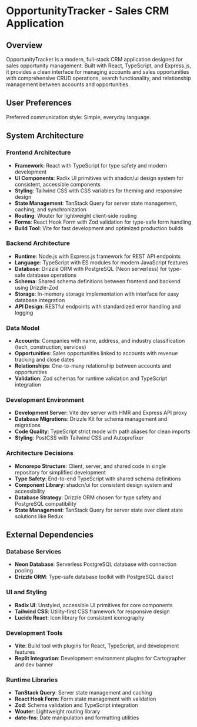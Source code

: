 # OpportunityTracker - Sales CRM Application

## Overview

OpportunityTracker is a modern, full-stack CRM application designed for sales opportunity management. Built with React, TypeScript, and Express.js, it provides a clean interface for managing accounts and sales opportunities with comprehensive CRUD operations, search functionality, and relationship management between accounts and opportunities.

## User Preferences

Preferred communication style: Simple, everyday language.

## System Architecture

### Frontend Architecture
- **Framework**: React with TypeScript for type safety and modern development
- **UI Components**: Radix UI primitives with shadcn/ui design system for consistent, accessible components
- **Styling**: Tailwind CSS with CSS variables for theming and responsive design
- **State Management**: TanStack Query for server state management, caching, and synchronization
- **Routing**: Wouter for lightweight client-side routing
- **Forms**: React Hook Form with Zod validation for type-safe form handling
- **Build Tool**: Vite for fast development and optimized production builds

### Backend Architecture
- **Runtime**: Node.js with Express.js framework for REST API endpoints
- **Language**: TypeScript with ES modules for modern JavaScript features
- **Database**: Drizzle ORM with PostgreSQL (Neon serverless) for type-safe database operations
- **Schema**: Shared schema definitions between frontend and backend using Drizzle-Zod
- **Storage**: In-memory storage implementation with interface for easy database integration
- **API Design**: RESTful endpoints with standardized error handling and logging

### Data Model
- **Accounts**: Companies with name, address, and industry classification (tech, construction, services)
- **Opportunities**: Sales opportunities linked to accounts with revenue tracking and close dates
- **Relationships**: One-to-many relationship between accounts and opportunities
- **Validation**: Zod schemas for runtime validation and TypeScript integration

### Development Environment
- **Development Server**: Vite dev server with HMR and Express API proxy
- **Database Migrations**: Drizzle Kit for schema management and migrations
- **Code Quality**: TypeScript strict mode with path aliases for clean imports
- **Styling**: PostCSS with Tailwind CSS and Autoprefixer

### Architecture Decisions
- **Monorepo Structure**: Client, server, and shared code in single repository for simplified development
- **Type Safety**: End-to-end TypeScript with shared schema definitions
- **Component Library**: shadcn/ui for consistent design system and accessibility
- **Database Strategy**: Drizzle ORM chosen for type safety and PostgreSQL compatibility
- **State Management**: TanStack Query for server state over client state solutions like Redux

## External Dependencies

### Database Services
- **Neon Database**: Serverless PostgreSQL database with connection pooling
- **Drizzle ORM**: Type-safe database toolkit with PostgreSQL dialect

### UI and Styling
- **Radix UI**: Unstyled, accessible UI primitives for core components
- **Tailwind CSS**: Utility-first CSS framework for responsive design
- **Lucide React**: Icon library for consistent iconography

### Development Tools
- **Vite**: Build tool with plugins for React, TypeScript, and development features
- **Replit Integration**: Development environment plugins for Cartographer and dev banner

### Runtime Libraries
- **TanStack Query**: Server state management and caching
- **React Hook Form**: Form state management with validation
- **Zod**: Schema validation and TypeScript integration
- **Wouter**: Lightweight routing library
- **date-fns**: Date manipulation and formatting utilities